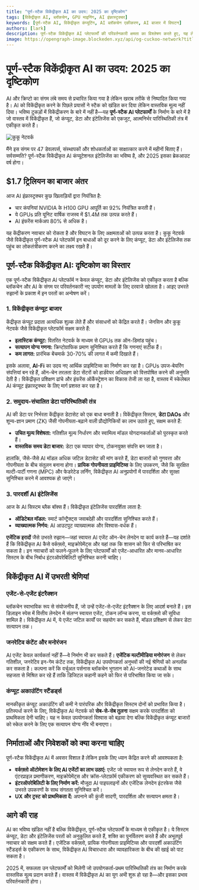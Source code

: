 ```yaml
---
title: "पूर्ण-स्टैक विकेंद्रीकृत AI का उदय: 2025 का दृष्टिकोण"
tags: [विकेंद्रीकृत AI, ब्लॉकचेन, GPU माइनिंग, AI इंफ्रास्ट्रक्चर]
keywords: [पूर्ण-स्टैक AI, विकेंद्रीकृत कंप्यूटिंग, AI ब्लॉकचेन एकीकरण, AI बाजार में विघटन]
authors: [lark]
description: पूर्ण-स्टैक विकेंद्रीकृत AI प्लेटफार्मों की परिवर्तनकारी क्षमता का विश्लेषण करते हुए, यह लेख बताता है कि कैसे कंप्यूट, डेटा और इंटेलिजेंस का एकीकरण केंद्रीकृत AI इंफ्रास्ट्रक्चर को बाधित कर सकता है और 2025 तक AI गणना तक पहुंच का लोकतंत्रीकरण कर सकता है।
image: https://opengraph-image.blockeden.xyz/api/og-cuckoo-network?title=पूर्ण-स्टैक%20विकेंद्रीकृत%20AI%20का%20उदय%3A%202025%20का%20दृष्टिकोण
---
```


# पूर्ण-स्टैक विकेंद्रीकृत AI का उदय: 2025 का दृष्टिकोण

AI और क्रिप्टो का संगम लंबे समय से प्रचारित किया गया है लेकिन खराब तरीके से निष्पादित किया गया है। AI को विकेंद्रीकृत करने के पिछले प्रयासों ने स्टैक को खंडित कर दिया लेकिन वास्तविक मूल्य नहीं दिया। भविष्य टुकड़ों में विकेंद्रीकरण के बारे में नहीं है—यह **पूर्ण-स्टैक AI प्लेटफार्मों** के निर्माण के बारे में है जो वास्तव में विकेंद्रीकृत हैं, जो कंप्यूट, डेटा और इंटेलिजेंस को एकजुट, आत्मनिर्भर पारिस्थितिकी तंत्र में एकीकृत करते हैं।

![कुकू नेटवर्क](https://opengraph-image.blockeden.xyz/api/og-cuckoo-network?title=पूर्ण-स्टैक%20विकेंद्रीकृत%20AI%20का%20उदय%3A%202025%20का%20दृष्टिकोण)

मैंने इस संगम पर 47 डेवलपर्स, संस्थापकों और शोधकर्ताओं का साक्षात्कार करने में महीनों बिताए हैं। सर्वसम्मति? पूर्ण-स्टैक विकेंद्रीकृत AI कंप्यूटेशनल इंटेलिजेंस का भविष्य है, और 2025 इसका ब्रेकआउट वर्ष होगा।

## $1.7 ट्रिलियन का बाजार अंतर

आज AI इंफ्रास्ट्रक्चर कुछ खिलाड़ियों द्वारा नियंत्रित है:

- चार कंपनियां NVIDIA के H100 GPU आपूर्ति का 92% नियंत्रित करती हैं।
- ये GPUs प्रति यूनिट वार्षिक राजस्व में $1.4M तक उत्पन्न करते हैं।
- AI इंफरेंस मार्कअप 80% से अधिक है।

यह केंद्रीकरण नवाचार को रोकता है और विघटन के लिए अक्षमताओं को उत्पन्न करता है। कुकू नेटवर्क जैसे विकेंद्रीकृत पूर्ण-स्टैक AI प्लेटफॉर्म इन बाधाओं को दूर करने के लिए कंप्यूट, डेटा और इंटेलिजेंस तक पहुंच का लोकतंत्रीकरण करने का लक्ष्य रखते हैं।

## पूर्ण-स्टैक विकेंद्रीकृत AI: दृष्टिकोण का विस्तार

एक पूर्ण-स्टैक विकेंद्रीकृत AI प्लेटफॉर्म न केवल कंप्यूट, डेटा और इंटेलिजेंस को एकीकृत करता है बल्कि ब्लॉकचेन और AI के संगम पर परिवर्तनकारी नए उपयोग मामलों के लिए दरवाजे खोलता है। आइए उभरते रुझानों के प्रकाश में इन परतों का अन्वेषण करें।

### **1. विकेंद्रीकृत कंप्यूट बाजार**

केंद्रीकृत कंप्यूट प्रदाता अत्यधिक शुल्क लेते हैं और संसाधनों को केंद्रित करते हैं। जेनसिन और कुकू नेटवर्क जैसे विकेंद्रीकृत प्लेटफॉर्म सक्षम करते हैं:

- **इलास्टिक कंप्यूट:** वितरित नेटवर्क के माध्यम से GPUs तक ऑन-डिमांड पहुंच।
- **सत्यापन योग्य गणना:** क्रिप्टोग्राफिक प्रमाण सुनिश्चित करते हैं कि गणनाएं सटीक हैं।
- **कम लागत:** प्रारंभिक बेंचमार्क 30-70% की लागत में कमी दिखाते हैं।

इसके अलावा, **AI-Fi** का उदय नए आर्थिक प्राइमिटिव्स का निर्माण कर रहा है। GPUs उपज-बेयरिंग संपत्तियां बन रहे हैं, ऑन-चेन तरलता डेटा सेंटरों को हार्डवेयर अधिग्रहण को वित्तपोषित करने की अनुमति देती है। विकेंद्रीकृत प्रशिक्षण ढांचे और इंफरेंस ऑर्केस्ट्रेशन का विकास तेजी ला रहा है, वास्तव में स्केलेबल AI कंप्यूट इंफ्रास्ट्रक्चर के लिए मार्ग प्रशस्त कर रहा है।

### **2. समुदाय-संचालित डेटा पारिस्थितिकी तंत्र**

AI की डेटा पर निर्भरता केंद्रीकृत डेटासेट को एक बाधा बनाती है। विकेंद्रीकृत सिस्टम, **डेटा DAOs** और शून्य-ज्ञान प्रमाण (ZK) जैसी गोपनीयता-बढ़ाने वाली प्रौद्योगिकियों का लाभ उठाते हुए, सक्षम करते हैं:

- **उचित मूल्य विशेषता:** गतिशील मूल्य निर्धारण और स्वामित्व मॉडल योगदानकर्ताओं को पुरस्कृत करते हैं।
- **वास्तविक समय डेटा बाजार:** डेटा एक व्यापार योग्य, टोकनयुक्त संपत्ति बन जाता है।

हालांकि, जैसे-जैसे AI मॉडल अधिक जटिल डेटासेट की मांग करते हैं, डेटा बाजारों को गुणवत्ता और गोपनीयता के बीच संतुलन बनाना होगा। **प्रायिक गोपनीयता प्राइमिटिव्स** के लिए उपकरण, जैसे कि सुरक्षित मल्टी-पार्टी गणना (MPC) और फेडरेटेड लर्निंग, विकेंद्रीकृत AI अनुप्रयोगों में पारदर्शिता और सुरक्षा सुनिश्चित करने में आवश्यक हो जाएंगे।

### **3. पारदर्शी AI इंटेलिजेंस**

आज के AI सिस्टम ब्लैक बॉक्स हैं। विकेंद्रीकृत इंटेलिजेंस पारदर्शिता लाता है:

- **ऑडिटेबल मॉडल:** स्मार्ट कॉन्ट्रैक्ट्स जवाबदेही और पारदर्शिता सुनिश्चित करते हैं।
- **व्याख्यात्मक निर्णय:** AI आउटपुट व्याख्यात्मक और विश्वास-वर्धक हैं।

**एजेंटिक इरादों** जैसे उभरते रुझान—जहां स्वायत्त AI एजेंट ऑन-चेन लेनदेन या कार्य करते हैं—यह दर्शाते हैं कि विकेंद्रीकृत AI कैसे वर्कफ़्लो, माइक्रोपेमेंट्स और यहां तक कि शासन को फिर से परिभाषित कर सकता है। इन नवाचारों को फलने-फूलने के लिए प्लेटफार्मों को एजेंट-आधारित और मानव-आधारित सिस्टम के बीच निर्बाध इंटरऑपरेबिलिटी सुनिश्चित करनी चाहिए।

## विकेंद्रीकृत AI में उभरती श्रेणियां

### **एजेंट-से-एजेंट इंटरैक्शन**

ब्लॉकचेन स्वाभाविक रूप से संयोजनीय हैं, जो उन्हें एजेंट-से-एजेंट इंटरैक्शन के लिए आदर्श बनाते हैं। इस डिज़ाइन स्पेस में वित्तीय लेनदेन में संलग्न स्वायत्त एजेंट, टोकन लॉन्च करना, या वर्कफ़्लो की सुविधा शामिल है। विकेंद्रीकृत AI में, ये एजेंट जटिल कार्यों पर सहयोग कर सकते हैं, मॉडल प्रशिक्षण से लेकर डेटा सत्यापन तक।

### **जनरेटिव कंटेंट और मनोरंजन**

AI एजेंट केवल कार्यकर्ता नहीं हैं—वे निर्माण भी कर सकते हैं। **एजेंटिक मल्टीमीडिया मनोरंजन** से लेकर गतिशील, जनरेटिव इन-गेम कंटेंट तक, विकेंद्रीकृत AI उपयोगकर्ता अनुभवों की नई श्रेणियों को अनलॉक कर सकता है। कल्पना करें कि वर्चुअल पर्सनास ब्लॉकचेन भुगतान को AI-जनरेटेड कथाओं के साथ सहजता से मिश्रित कर रहे हैं ताकि डिजिटल कहानी कहने को फिर से परिभाषित किया जा सके।

### **कंप्यूट अकाउंटिंग स्टैंडर्ड्स**

मानकीकृत कंप्यूट अकाउंटिंग की कमी ने पारंपरिक और विकेंद्रीकृत सिस्टम दोनों को प्रभावित किया है। प्रतिस्पर्धा करने के लिए, विकेंद्रीकृत AI नेटवर्क को **सेब-से-सेब तुलना** सक्षम करके पारदर्शिता को प्राथमिकता देनी चाहिए। यह न केवल उपयोगकर्ता विश्वास को बढ़ावा देगा बल्कि विकेंद्रीकृत कंप्यूट बाजारों को स्केल करने के लिए एक सत्यापन योग्य नींव भी बनाएगा।

## निर्माताओं और निवेशकों को क्या करना चाहिए

पूर्ण-स्टैक विकेंद्रीकृत AI में अवसर विशाल है लेकिन इसके लिए ध्यान केंद्रित करने की आवश्यकता है:

- **वर्कफ़्लो ऑटोमेशन के लिए AI एजेंटों का लाभ उठाएं:** एजेंट जो स्वायत्त रूप से लेनदेन करते हैं, वे एंटरप्राइज़ प्रमाणीकरण, माइक्रोपेमेंट्स और क्रॉस-प्लेटफ़ॉर्म एकीकरण को सुव्यवस्थित कर सकते हैं।
- **इंटरऑपरेबिलिटी के लिए निर्माण करें:** मौजूदा AI पाइपलाइनों और एजेंटिक लेनदेन इंटरफेस जैसे उभरते उपकरणों के साथ संगतता सुनिश्चित करें।
- **UX और ट्रस्ट को प्राथमिकता दें:** अपनाने की कुंजी सादगी, पारदर्शिता और सत्यापन क्षमता है।

## आगे की राह

AI का भविष्य खंडित नहीं है बल्कि विकेंद्रीकृत, पूर्ण-स्टैक प्लेटफार्मों के माध्यम से एकीकृत है। ये सिस्टम कंप्यूट, डेटा और इंटेलिजेंस परतों को अनुकूलित करते हैं, शक्ति का पुनर्वितरण करते हैं और अभूतपूर्व नवाचार को सक्षम करते हैं। एजेंटिक वर्कफ़्लो, प्रायिक गोपनीयता प्राइमिटिव्स और पारदर्शी अकाउंटिंग स्टैंडर्ड्स के एकीकरण के साथ, विकेंद्रीकृत AI विचारधारा और व्यावहारिकता के बीच की खाई को पाट सकता है।

2025 में, सफलता उन प्लेटफार्मों को मिलेगी जो उपयोगकर्ता-प्रथम पारिस्थितिकी तंत्र का निर्माण करके वास्तविक मूल्य प्रदान करते हैं। वास्तव में विकेंद्रीकृत AI का युग अभी शुरू हो रहा है—और इसका प्रभाव परिवर्तनकारी होगा।
